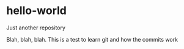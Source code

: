 # hello-world
Just another repository


Blah, blah, blah. This is a test to learn git and how the commits work
